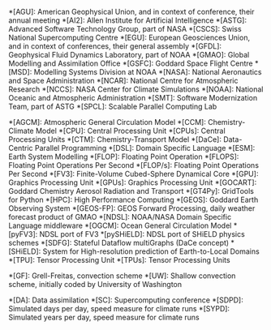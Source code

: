 <!-- institutions / groups / teams -->

*[AGU]: American Geophysical Union, and in context of conference, their annual meeting
*[AI2]: Allen Institute for Artificial Intelligence
*[ASTG]: Advanced Software Technology Group, part of NASA
*[CSCS]: Swiss National Supercomputing Centre
*[EGU]: European Geosciences Union, and in context of conferences, their general assembly
*[GFDL]: Geophysical Fluid Dynamics Laboratory, part of NOAA
*[GMAO]: Global Modelling and Assimilation Office
*[GSFC]: Goddard Space Flight Centre
*[MSD]: Modelling Systems Division at NOAA
*[NASA]: National Aeronautics and Space Administration
*[NCAR]: National Centre for Atmospheric Research
*[NCCS]: NASA Center for Climate Simulations
*[NOAA]: National Oceanic and Atmospheric Administration
*[SMT]: Software Modernization Team, part of ASTG
*[SPCL]: Scalable Parallel Computing Lab

<!-- technology -->

*[AGCM]: Atmospheric General Circulation Model
*[CCM]: Chemistry-Climate Model
*[CPU]: Central Processing Unit
*[CPUs]: Central Processing Units
*[CTM]: Chemistry-Transport Model
*[DaCe]: Data-Centric Parallel Programming
*[DSL]: Domain Specific Language
*[ESM]: Earth System Modelling
*[FLOP]: Floating Point Operation
*[FLOPS]: Floating Point Operations Per Second
*[FLOP/s]: Floating Point Operations Per Second
*[FV3]: Finite-Volume Cubed-Sphere Dynamical Core
*[GPU]: Graphics Processing Unit
*[GPUs]: Graphics Processing Unit
*[GOCART]: Goddard Chemistry Aerosol Radiation and Transport
*[GT4Py]: GridTools for Python
*[HPC]: High Performance Computing
*[GEOS]: Goddard Earth Observing System
*[GEOS-FP]: GEOS Forward Processing, daily weather forecast product of GMAO
*[NDSL]: NOAA/NASA Domain Specific Language middleware
*[OGCM]: Ocean General Circulation Model
*[pyFV3]: NDSL port of FV3
*[pySHiELD]: NDSL port of SHiELD physics schemes
*[SDFG]: Stateful Dataflow multiGraphs (DaCe concept)
*[SHiELD]: System for High-resolution prediction of Earth-to-Local Domains
*[TPU]: Tensor Processing Unit
*[TPUs]: Tensor Processing Units

<!-- GEOS Fortran names -->

*[GF]: Grell-Freitas, convection scheme
*[UW]: Shallow convection scheme, initially coded by University of Washington

<!-- other -->

*[DA]: Data assimilation
*[SC]: Supercomputing conference
*[SDPD]: Simulated days per day, speed measure for climate runs
*[SYPD]: Simulated years per day, speed measure for climate runs
